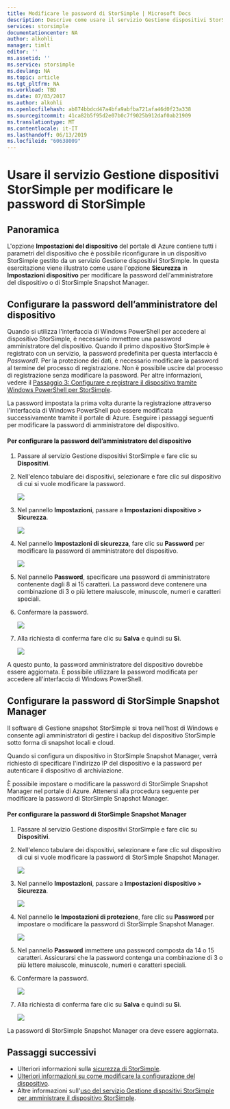 ```yaml
---
title: Modificare le password di StorSimple | Microsoft Docs
description: Descrive come usare il servizio Gestione dispositivi StorSimple per modificare le password di StorSimple Snapshot Manager e di amministratore del dispositivo.
services: storsimple
documentationcenter: NA
author: alkohli
manager: timlt
editor: ''
ms.assetid: ''
ms.service: storsimple
ms.devlang: NA
ms.topic: article
ms.tgt_pltfrm: NA
ms.workload: TBD
ms.date: 07/03/2017
ms.author: alkohli
ms.openlocfilehash: ab874bbdcd47a4bfa9abfba721afa46d0f23a338
ms.sourcegitcommit: 41ca82b5f95d2e07b0c7f9025b912daf0ab21909
ms.translationtype: MT
ms.contentlocale: it-IT
ms.lasthandoff: 06/13/2019
ms.locfileid: "60638009"
---
```

# <a name="use-the-storsimple-device-manager-service-to-change-your-storsimple-passwords"></a>Usare il servizio Gestione dispositivi StorSimple per modificare le password di StorSimple

## <a name="overview"></a>Panoramica
L'opzione **Impostazioni del dispositivo** del portale di Azure contiene tutti i parametri del dispositivo che è possibile riconfigurare in un dispositivo StorSimple gestito da un servizio Gestione dispositivi StorSimple. In questa esercitazione viene illustrato come usare l'opzione **Sicurezza** in **Impostazioni dispositivo** per modificare la password dell'amministratore del dispositivo o di StorSimple Snapshot Manager.

## <a name="change-the-device-administrator-password"></a>Configurare la password dell’amministratore del dispositivo
Quando si utilizza l'interfaccia di Windows PowerShell per accedere al dispositivo StorSimple, è necessario immettere una password amministratore del dispositivo. Quando il primo dispositivo StorSimple è registrato con un servizio, la password predefinita per questa interfaccia è *Password1*. Per la protezione dei dati, è necessario modificare la password al termine del processo di registrazione. Non è possibile uscire dal processo di registrazione senza modificare la password. Per altre informazioni, vedere il [Passaggio 3: Configurare e registrare il dispositivo tramite Windows PowerShell per StorSimple](storsimple-8000-deployment-walkthrough-u2.md#step-3-configure-and-register-the-device-through-windows-powershell-for-storsimple).

La password impostata la prima volta durante la registrazione attraverso l'interfaccia di Windows PowerShell può essere modificata successivamente tramite il portale di Azure. Eseguire i passaggi seguenti per modificare la password di amministratore del dispositivo.

#### <a name="to-change-the-device-administrator-password"></a>Per configurare la password dell’amministratore del dispositivo
1. Passare al servizio Gestione dispositivi StorSimple e fare clic su **Dispositivi**.

2. Nell'elenco tabulare dei dispositivi, selezionare e fare clic sul dispositivo di cui si vuole modificare la password.

    ![](./media/storsimple-8000-change-passwords/changepwd1.png)

3. Nel pannello **Impostazioni**, passare a **Impostazioni dispositivo > Sicurezza**.

    ![](./media/storsimple-8000-change-passwords/changepwd2.png)

4. Nel pannello **Impostazioni di sicurezza**, fare clic su **Password** per modificare la password di amministratore del dispositivo.

    ![](./media/storsimple-8000-change-passwords/changepwd3.png)

5. Nel pannello **Password**, specificare una password di amministratore contenente dagli 8 ai 15 caratteri. La password deve contenere una combinazione di 3 o più lettere maiuscole, minuscole, numeri e caratteri speciali.

6. Confermare la password.

    ![](./media/storsimple-8000-change-passwords/changepwd4.png)

7. Alla richiesta di conferma fare clic su **Salva** e quindi su **Sì**.

    ![](./media/storsimple-8000-change-passwords/changepwd6.png)

A questo punto, la password amministratore del dispositivo dovrebbe essere aggiornata. È possibile utilizzare la password modificata per accedere all'interfaccia di Windows PowerShell.

## <a name="set-the-storsimple-snapshot-manager-password"></a>Configurare la password di StorSimple Snapshot Manager
Il software di Gestione snapshot StorSimple si trova nell'host di Windows e consente agli amministratori di gestire i backup del dispositivo StorSimple sotto forma di snapshot locali e cloud.

Quando si configura un dispositivo in StorSimple Snapshot Manager, verrà richiesto di specificare l'indirizzo IP del dispositivo e la password per autenticare il dispositivo di archiviazione.

È possibile impostare o modificare la password di StorSimple Snapshot Manager nel portale di Azure. Attenersi alla procedura seguente per modificare la password di StorSimple Snapshot Manager.

#### <a name="to-set-the-storsimple-snapshot-manager-password"></a>Per configurare la password di StorSimple Snapshot Manager
1. Passare al servizio Gestione dispositivi StorSimple e fare clic su **Dispositivi**.

2. Nell'elenco tabulare dei dispositivi, selezionare e fare clic sul dispositivo di cui si vuole modificare la password di StorSimple Snapshot Manager.

     ![](./media/storsimple-8000-change-passwords/changepwd1.png)

3. Nel pannello **Impostazioni**, passare a **Impostazioni dispositivo > Sicurezza**.

     ![](./media/storsimple-8000-change-passwords/changepwd2.png)

4. Nel pannello **le Impostazioni di protezione**, fare clic su **Password** per impostare o modificare la password di StorSimple Snapshot Manager.

     ![](./media/storsimple-8000-change-passwords/changepwd3.png) 

5. Nel pannello **Password** immettere una password composta da 14 o 15 caratteri. Assicurarsi che la password contenga una combinazione di 3 o più lettere maiuscole, minuscole, numeri e caratteri speciali.

6. Confermare la password.

     ![](./media/storsimple-8000-change-passwords/changepwd5.png)

7. Alla richiesta di conferma fare clic su **Salva** e quindi su **Sì**.

     ![](./media/storsimple-8000-change-passwords/changepwd6.png)

La password di StorSimple Snapshot Manager ora deve essere aggiornata.

## <a name="next-steps"></a>Passaggi successivi
* Ulteriori informazioni sulla [sicurezza di StorSimple](storsimple-8000-security.md).
* [Ulteriori informazioni su come modificare la configurazione del dispositivo](storsimple-8000-modify-device-config.md).
* Altre informazioni sull'[uso del servizio Gestione dispositivi StorSimple per amministrare il dispositivo StorSimple](storsimple-8000-manager-service-administration.md).

